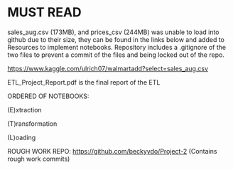 # MUST READ

sales_aug.csv (173MB), and prices_csv (244MB) was unable to load into github due to their size, they can be found in the links below and added to Resources to implement notebooks. Repository includes a .gitignore of the two files to prevent a commit of the files and being locked out of the repo.

https://www.kaggle.com/ulrich07/walmartadd?select=sales_aug.csv

ETL_Project_Report.pdf is the final report of the ETL

ORDERED OF NOTEBOOKS:

(E)xtraction

(T)ransformation

(L)oading

ROUGH WORK REPO: https://github.com/beckyydo/Project-2 (Contains rough work commits)
